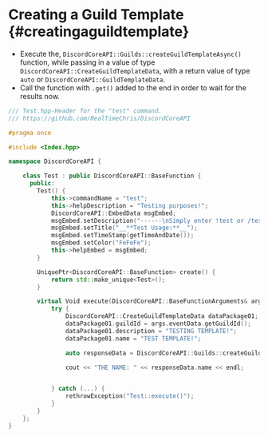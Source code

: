 Creating a Guild Template {#creatingaguildtemplate}
=============
- Execute the, `DiscordCoreAPI::Guilds::createGuildTemplateAsync()` function, while passing in a value of type `DiscordCoreAPI::CreateGuildTemplateData`, with a return value of type `auto` or `DiscordCoreAPI::GuildTemplateData`.
- Call the function with `.get()` added to the end in order to wait for the results now.

```cpp
/// Test.hpp-Header for the "test" command.
/// https://github.com/RealTimeChris/DiscordCoreAPI

#pragma once

#include <Index.hpp>

namespace DiscordCoreAPI {

	class Test : public DiscordCoreAPI::BaseFunction {
	  public:
		Test() {
			this->commandName = "test";
			this->helpDescription = "Testing purposes!";
			DiscordCoreAPI::EmbedData msgEmbed;
			msgEmbed.setDescription("------\nSimply enter !test or /test!\n------");
			msgEmbed.setTitle("__**Test Usage:**__");
			msgEmbed.setTimeStamp(getTimeAndDate());
			msgEmbed.setColor("FeFeFe");
			this->helpEmbed = msgEmbed;
		}

		UniquePtr<DiscordCoreAPI::BaseFunction> create() {
			return std::make_unique<Test>();
		}

		virtual Void execute(DiscordCoreAPI::BaseFunctionArguments& args) {
			try {
				DiscordCoreAPI::CreateGuildTemplateData dataPackage01;
				dataPackage01.guildId = args.eventData.getGuildId();
				dataPackage01.description = "TESTING TEMPLATE!";
				dataPackage01.name = "TEST TEMPLATE!";

				auto responseData = DiscordCoreAPI::Guilds::createGuildTemplateAsync(dataPackage01).get();

				cout << "THE NAME: " << responseData.name << endl;


			} catch (...) {
				rethrowException("Test::execute()");
			}
		}
	};
}
```

